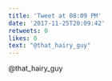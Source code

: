 ```yaml
---
title: 'Tweet at 08:09 PM'
date: '2017-11-25T20:09:42'
retweets: 0
likes: 0
text: "@that_hairy_guy"
---
```

@that_hairy_guy